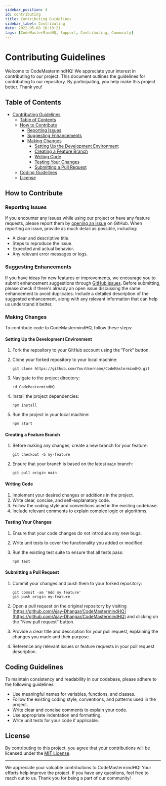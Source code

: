 ```yaml
---
sidebar_position: 4
id: contributing
title: Contributing Guidelines
sidebar_label: Contributing
date: 2022-05-08 16:10:21
tags: [CodeMasterMindHQ, Support, Contributing, Community]
---
```


# Contributing Guidelines

Welcome to CodeMastermindHQ! We appreciate your interest in contributing to our project. This document outlines the guidelines for contributing to our repository. By participating, you help make this project better. Thank you!

## Table of Contents

- [Contributing Guidelines](#contributing-guidelines)
  - [Table of Contents](#table-of-contents)
  - [How to Contribute](#how-to-contribute)
    - [Reporting Issues](#reporting-issues)
    - [Suggesting Enhancements](#suggesting-enhancements)
    - [Making Changes](#making-changes)
      - [Setting Up the Development Environment](#setting-up-the-development-environment)
      - [Creating a Feature Branch](#creating-a-feature-branch)
      - [Writing Code](#writing-code)
      - [Testing Your Changes](#testing-your-changes)
      - [Submitting a Pull Request](#submitting-a-pull-request)
  - [Coding Guidelines](#coding-guidelines)
  - [License](#license)

## How to Contribute

### Reporting Issues

If you encounter any issues while using our project or have any feature requests, please report them by [opening an issue](https://github.com/Ajay-Dhangar/CodeMastermindHQ/issues) on GitHub. When reporting an issue, provide as much detail as possible, including:

- A clear and descriptive title.
- Steps to reproduce the issue.
- Expected and actual behavior.
- Any relevant error messages or logs.

### Suggesting Enhancements

If you have ideas for new features or improvements, we encourage you to submit enhancement suggestions through [GitHub issues](https://github.com/Ajay-Dhangar/CodeMastermindHQ/issues). Before submitting, please check if there's already an open issue discussing the same enhancement to avoid duplicates. Include a detailed description of the suggested enhancement, along with any relevant information that can help us understand it better.

### Making Changes

To contribute code to CodeMastermindHQ, follow these steps:

#### Setting Up the Development Environment

1. Fork the repository to your GitHub account using the "Fork" button.
2. Clone your forked repository to your local machine:

   ```shell
   git clone https://github.com/YourUsername/CodeMastermindHQ.git
   ```

3. Navigate to the project directory:

   ```shell
   cd CodeMastermindHQ
   ```

4. Install the project dependencies:

   ```shell
   npm install
   ```
   
5. Run the project in your local machine:

   ```shell
   npm start
   ```

#### Creating a Feature Branch

1. Before making any changes, create a new branch for your feature:

   ```shell
   git checkout -b my-feature
   ```

2. Ensure that your branch is based on the latest `main` branch:

   ```shell
   git pull origin main
   ```

#### Writing Code

1. Implement your desired changes or additions in the project.
2. Write clear, concise, and self-explanatory code.
3. Follow the coding style and conventions used in the existing codebase.
4. Include relevant comments to explain complex logic or algorithms.

#### Testing Your Changes

1. Ensure that your code changes do not introduce any new bugs.
2. Write unit tests to cover the functionality you added or modified.
3. Run the existing test suite to ensure that all tests pass:

   ```shell
   npm test
   ```

#### Submitting a Pull Request

1. Commit your changes and push them to your forked repository:

   ```shell
   git commit -am 'Add my feature'
   git push origin my-feature
   ```

2. Open a pull request on the original repository by visiting [https://github.com/Ajay-Dhangar/CodeMastermindHQ](https://github.com/Ajay-Dhangar/CodeMastermindHQ) and clicking on the "New pull request" button.
3. Provide a clear title and description for your pull request, explaining the changes you made and their purpose.
4. Reference any relevant issues or feature requests in your pull request description.

## Coding Guidelines

To maintain consistency and readability in our codebase, please adhere to the following guidelines:

- Use meaningful names for variables, functions, and classes.
- Follow the existing coding style, conventions, and patterns used in the project.
- Write clear and concise comments to explain your code.
- Use appropriate indentation and formatting.
- Write unit tests for your code if applicable.

## License

By contributing to this project, you agree that your contributions will be licensed under the [MIT License](https://opensource.org/licenses/MIT).

---

We appreciate your valuable contributions to CodeMastermindHQ! Your efforts help improve the project. If you have any questions, feel free to reach out to us. Thank you for being a part of our community!